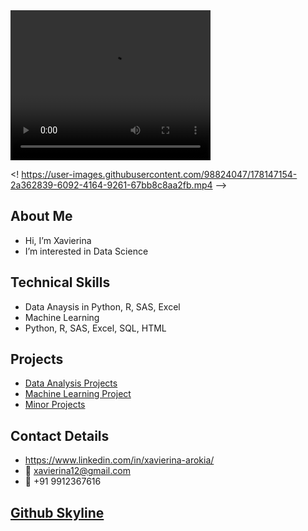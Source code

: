 <html>
<div>
<video width="320" height="240" controls autoplay>
  <source src="https://user-images.githubusercontent.com/98824047/178147154-2a362839-6092-4164-9261-67bb8c8aa2fb.mp4" type="video/mp4">
</video>
</div>
</html>


<! https://user-images.githubusercontent.com/98824047/178147154-2a362839-6092-4164-9261-67bb8c8aa2fb.mp4 -->




## About Me
- Hi, I’m Xavierina
- I’m interested in Data Science

## Technical Skills
- Data Anaysis in Python, R, SAS, Excel
- Machine Learning
- Python, R, SAS, Excel, SQL, HTML

## Projects
- <a href="https://github.com/xavierina12/Data-Analytics/tree/main/Projects/1.%20Data%20Analysis%20Projects"> Data Analysis Projects</a>
- <a href="https://github.com/xavierina12/Zoo-Animal-Classification-Machine-Learning-Project"> Machine Learning Project</a>
- <a href="https://github.com/xavierina12/Data-Analytics/tree/main/Projects/Minor%20Projects"> Minor Projects </a>

## Contact Details
- https://www.linkedin.com/in/xavierina-arokia/
- :e-mail: xavierina12@gmail.com
- :calling: +91 9912367616


## <a href="https://skyline.github.com/xavierina12/2021"> Github Skyline </a>


